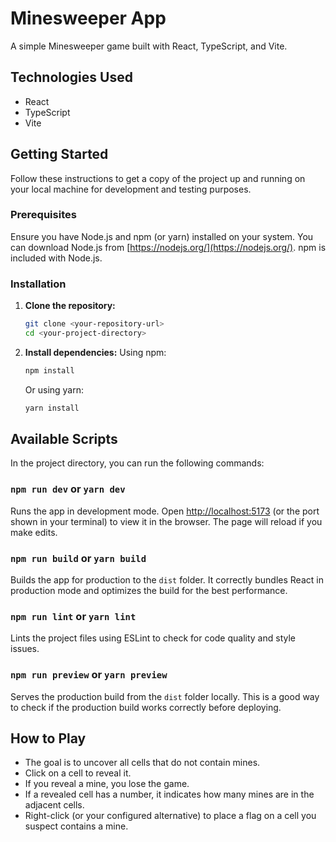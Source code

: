 # Minesweeper App

A simple Minesweeper game built with React, TypeScript, and Vite.

## Technologies Used

*   React
*   TypeScript
*   Vite

## Getting Started

Follow these instructions to get a copy of the project up and running on your local machine for development and testing purposes.

### Prerequisites

Ensure you have Node.js and npm (or yarn) installed on your system. You can download Node.js from [https://nodejs.org/](https://nodejs.org/). npm is included with Node.js.

### Installation

1.  **Clone the repository:**
    ```bash
    git clone <your-repository-url>
    cd <your-project-directory>
    ```

2.  **Install dependencies:**
    Using npm:
    ```bash
    npm install
    ```
    Or using yarn:
    ```bash
    yarn install
    ```

## Available Scripts

In the project directory, you can run the following commands:

### `npm run dev` or `yarn dev`

Runs the app in development mode.
Open [http://localhost:5173](http://localhost:5173) (or the port shown in your terminal) to view it in the browser. The page will reload if you make edits.

### `npm run build` or `yarn build`

Builds the app for production to the `dist` folder.
It correctly bundles React in production mode and optimizes the build for the best performance.

### `npm run lint` or `yarn lint`

Lints the project files using ESLint to check for code quality and style issues.

### `npm run preview` or `yarn preview`

Serves the production build from the `dist` folder locally. This is a good way to check if the production build works correctly before deploying.

## How to Play

*   The goal is to uncover all cells that do not contain mines.
*   Click on a cell to reveal it.
*   If you reveal a mine, you lose the game.
*   If a revealed cell has a number, it indicates how many mines are in the adjacent cells.
*   Right-click (or your configured alternative) to place a flag on a cell you suspect contains a mine.
